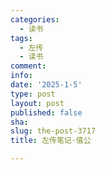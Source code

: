 ```yaml
---
categories:
  - 读书
tags:
  - 左传
  - 读书
comment: 
info: 
date: '2025-1-5'
type: post
layout: post
published: false
sha: 
slug: the-post-3717
title: 左传笔记·僖公

---
```

